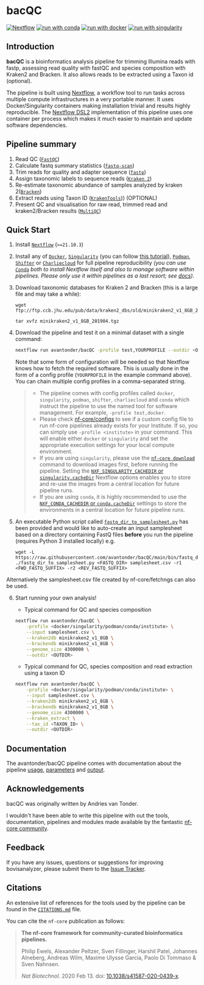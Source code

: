 # bacQC

[![Nextflow](https://img.shields.io/badge/nextflow%20DSL2-%E2%89%A522.04.3-23aa62.svg?labelColor=000000)](https://www.nextflow.io/)
[![run with conda](http://img.shields.io/badge/run%20with-conda-3EB049?labelColor=000000&logo=anaconda)](https://docs.conda.io/en/latest/)
[![run with docker](https://img.shields.io/badge/run%20with-docker-0db7ed?labelColor=000000&logo=docker)](https://www.docker.com/)
[![run with singularity](https://img.shields.io/badge/run%20with-singularity-1d355c.svg?labelColor=000000)](https://sylabs.io/docs/)

## Introduction

**bacQC** is a bioinformatics analysis pipeline for trimming Illumina reads with fastp, assessing read quality with fastQC and species composition with Kraken2 and Bracken.  It also allows reads to be extracted using a Taxon id (optional).

The pipeline is built using [Nextflow](https://www.nextflow.io), a workflow tool to run tasks across multiple compute infrastructures in a very portable manner. It uses Docker/Singularity containers making installation trivial and results highly reproducible. The [Nextflow DSL2](https://www.nextflow.io/docs/latest/dsl2.html) implementation of this pipeline uses one container per process which makes it much easier to maintain and update software dependencies.

## Pipeline summary

1. Read QC ([`FastQC`](https://www.bioinformatics.babraham.ac.uk/projects/fastqc/))
2. Calculate fastq summary statistics ([`fastq-scan`](https://github.com/rpetit3/fastq-scan))
3. Trim reads for quality and adapter sequence ([`fastp`](https://github.com/OpenGene/fastp))
4. Assign taxonomic labels to sequence reads ([`Kraken 2`](https://ccb.jhu.edu/software/kraken2/))
5. Re-estimate taxonomic abundance of samples analyzed by kraken 2([`Bracken`](https://ccb.jhu.edu/software/bracken/))
6. Extract reads using Taxon ID ([`KrakenTools`](https://github.com/jenniferlu717/KrakenTools))) (OPTIONAL)
6. Present QC and visualisation for raw read, trimmed read and kraken2/Bracken results ([`MultiQC`](http://multiqc.info/))

## Quick Start

1. Install [`Nextflow`](https://www.nextflow.io/docs/latest/getstarted.html#installation) (`>=21.10.3`)

2. Install any of [`Docker`](https://docs.docker.com/engine/installation/), [`Singularity`](https://www.sylabs.io/guides/3.0/user-guide/) (you can follow [this tutorial](https://singularity-tutorial.github.io/01-installation/)), [`Podman`](https://podman.io/), [`Shifter`](https://nersc.gitlab.io/development/shifter/how-to-use/) or [`Charliecloud`](https://hpc.github.io/charliecloud/) for full pipeline reproducibility _(you can use [`Conda`](https://conda.io/miniconda.html) both to install Nextflow itself and also to manage software within pipelines. Please only use it within pipelines as a last resort; see [docs](https://nf-co.re/usage/configuration#basic-configuration-profiles))_.

3. Download taxonomic databases for Kraken 2 and Bracken (this is a large file and may take a while):

   ```console
   wget ftp://ftp.ccb.jhu.edu/pub/data/kraken2_dbs/old/minikraken2_v1_8GB_201904.tgz

   tar xvfz minikraken2_v1_8GB_201904.tgz
   ```
4. Download the pipeline and test it on a minimal dataset with a single command:

   ```bash
   nextflow run avantonder/bacQC -profile test,YOURPROFILE --outdir <OUTDIR>
   ```
   Note that some form of configuration will be needed so that Nextflow knows how to fetch the required software. This is usually done in the form of a config profile (`YOURPROFILE` in the example command above). You can chain multiple config profiles in a comma-separated string.

   > - The pipeline comes with config profiles called `docker`, `singularity`, `podman`, `shifter`, `charliecloud` and `conda` which instruct the pipeline to use the named tool for software management. For example, `-profile test,docker`.
   > - Please check [nf-core/configs](https://github.com/nf-core/configs#documentation) to see if a custom config file to run nf-core pipelines already exists for your Institute. If so, you can simply use `-profile <institute>` in your command. This will enable either `docker` or `singularity` and set the appropriate execution settings for your local compute environment.
   > - If you are using `singularity`, please use the [`nf-core download`](https://nf-co.re/tools/#downloading-pipelines-for-offline-use) command to download images first, before running the pipeline. Setting the [`NXF_SINGULARITY_CACHEDIR` or `singularity.cacheDir`](https://www.nextflow.io/docs/latest/singularity.html?#singularity-docker-hub) Nextflow options enables you to store and re-use the images from a central location for future pipeline runs.
   > - If you are using `conda`, it is highly recommended to use the [`NXF_CONDA_CACHEDIR` or `conda.cacheDir`](https://www.nextflow.io/docs/latest/conda.html) settings to store the environments in a central location for future pipeline runs.

5. An executable Python script called [`fastq_dir_to_samplesheet.py`](https://github.com/avantonder/bacQC/blob/main/bin/fastq_dir_to_samplesheet.py) has been provided and would like to auto-create an input samplesheet based on a directory containing FastQ files **before** you run the pipeline (requires Python 3 installed locally) e.g.

     ```console
     wget -L https://raw.githubusercontent.com/avantonder/bacQC/main/bin/fastq_dir_to_samplesheet.py
     ./fastq_dir_to_samplesheet.py <FASTQ_DIR> samplesheet.csv -r1 <FWD_FASTQ_SUFFIX> -r2 <REV_FASTQ_SUFFIX> 
     ```
Alternatively the samplesheet.csv file created by nf-core/fetchngs can also be used.

6. Start running your own analysis!

    - Typical command for QC and species composition

    ```bash
    nextflow run avantonder/bacQC \
        -profile <docker/singularity/podman/conda/institute> \
        --input samplesheet.csv \
        --kraken2db minikraken2_v1_8GB \
        --brackendb minikraken2_v1_8GB \
        --genome_size 4300000 \
        --outdir <OUTDIR>
    ```

    - Typical command for QC, species composition and read extraction using a taxon ID

    ```bash
    nextflow run avantonder/bacQC \
        -profile <docker/singularity/podman/conda/institute> \
        --input samplesheet.csv \
        --kraken2db minikraken2_v1_8GB \
        --brackendb minikraken2_v1_8GB \
        --genome_size 4300000 \
        --kraken_extract \
        --tax_id <TAXON_ID> \
        --outdir <OUTDIR>
    ```

## Documentation

The avantonder/bacQC pipeline comes with documentation about the pipeline [usage](https://github.com/avantonder/bacQC/blob/main/docs/usage.md), [parameters](https://github.com/avantonder/bacQC/blob/main/docs/parameters.md) and [output](https://github.com/avantonder/bacQC/blob/main/docs/output.md).

## Acknowledgements

bacQC was originally written by Andries van Tonder.

I wouldn't have been able to write this pipeline with out the tools, documentation, pipelines and modules made available by the fantastic [nf-core community](https://nf-co.re/).

## Feedback

If you have any issues, questions or suggestions for improving bovisanalyzer, please submit them to the [Issue Tracker](https://github.com/avantonder/bacQC/issues).

## Citations

An extensive list of references for the tools used by the pipeline can be found in the [`CITATIONS.md`](CITATIONS.md) file.

You can cite the `nf-core` publication as follows:

> **The nf-core framework for community-curated bioinformatics pipelines.**
>
> Philip Ewels, Alexander Peltzer, Sven Fillinger, Harshil Patel, Johannes Alneberg, Andreas Wilm, Maxime Ulysse Garcia, Paolo Di Tommaso & Sven Nahnsen.
>
> _Nat Biotechnol._ 2020 Feb 13. doi: [10.1038/s41587-020-0439-x](https://dx.doi.org/10.1038/s41587-020-0439-x).
